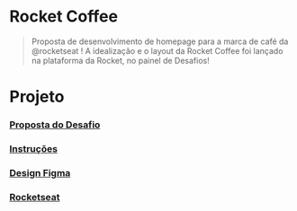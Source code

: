 # Rocket Coffee
> Proposta de desenvolvimento de homepage para a marca de café da @rocketseat ! A idealização e o layout da Rocket Coffee foi lançado na plataforma da Rocket, no painel de Desafios!



# Projeto
### <a href="https://app.rocketseat.com.br/discover/challenges/rocketcoffee">Proposta do Desafio</a>

### <a href="https://efficient-sloth-d85.notion.site/Desafio-RocketCoffee-7802895f0dd44da5a6f71a64badc7e72">Instruções</a>

### <a href="https://www.figma.com/file/tFoovGllUttTebdUTDVdT8/RocketCoffee/duplicate">Design Figma</a>

### <a href="https://rocketseat.com.br">Rocketseat</a>